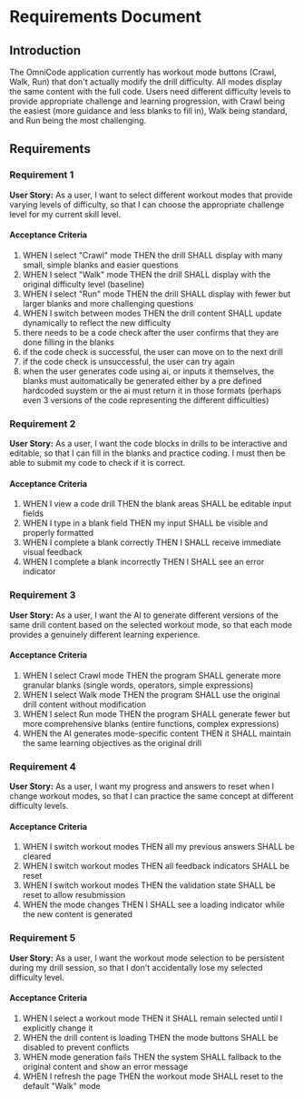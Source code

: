 # Requirements Document

## Introduction

The OmniCode application currently has workout mode buttons (Crawl, Walk, Run) that don't actually modify the drill difficulty. All modes display the same content with the full code. Users need different difficulty levels to provide appropriate challenge and learning progression, with Crawl being the easiest (more guidance and less blanks to fill in), Walk being standard, and Run being the most challenging.

## Requirements

### Requirement 1

**User Story:** As a user, I want to select different workout modes that provide varying levels of difficulty, so that I can choose the appropriate challenge level for my current skill level.

#### Acceptance Criteria

1. WHEN I select "Crawl" mode THEN the drill SHALL display with many small, simple blanks and easier questions
2. WHEN I select "Walk" mode THEN the drill SHALL display with the original difficulty level (baseline)
3. WHEN I select "Run" mode THEN the drill SHALL display with fewer but larger blanks and more challenging questions
4. WHEN I switch between modes THEN the drill content SHALL update dynamically to reflect the new difficulty
5. there needs to be a code check after the user confirms that they are done filling in the blanks  
6. if the code check is successful, the user can move on to the next drill  
7. if the code check is unsuccessful, the user can try again   
8. when the user generates code using ai, or inputs it themselves, the blanks must auitomatically be generated either by a pre defined hardcoded suystem or the ai must return it in those formats (perhaps even 3 versions of the code representing the different difficulties)

### Requirement 2

**User Story:** As a user, I want the code blocks in drills to be interactive and editable, so that I can fill in the blanks and practice coding. I must then be able to submit my code to check if it is correct. 

#### Acceptance Criteria

1. WHEN I view a code drill THEN the blank areas SHALL be editable input fields
2. WHEN I type in a blank field THEN my input SHALL be visible and properly formatted
3. WHEN I complete a blank correctly THEN I SHALL receive immediate visual feedback
4. WHEN I complete a blank incorrectly THEN I SHALL see an error indicator

### Requirement 3

**User Story:** As a user, I want the AI to generate different versions of the same drill content based on the selected workout mode, so that each mode provides a genuinely different learning experience.

#### Acceptance Criteria

1. WHEN I select Crawl mode THEN the program SHALL generate more granular blanks (single words, operators, simple expressions)
2. WHEN I select Walk mode THEN the program SHALL use the original drill content without modification
3. WHEN I select Run mode THEN the program SHALL generate fewer but more comprehensive blanks (entire functions, complex expressions)
4. WHEN the AI generates mode-specific content THEN it SHALL maintain the same learning objectives as the original drill

### Requirement 4

**User Story:** As a user, I want my progress and answers to reset when I change workout modes, so that I can practice the same concept at different difficulty levels.

#### Acceptance Criteria

1. WHEN I switch workout modes THEN all my previous answers SHALL be cleared
2. WHEN I switch workout modes THEN all feedback indicators SHALL be reset
3. WHEN I switch workout modes THEN the validation state SHALL be reset to allow resubmission
4. WHEN the mode changes THEN I SHALL see a loading indicator while the new content is generated

### Requirement 5

**User Story:** As a user, I want the workout mode selection to be persistent during my drill session, so that I don't accidentally lose my selected difficulty level.

#### Acceptance Criteria

1. WHEN I select a workout mode THEN it SHALL remain selected until I explicitly change it
2. WHEN the drill content is loading THEN the mode buttons SHALL be disabled to prevent conflicts
3. WHEN mode generation fails THEN the system SHALL fallback to the original content and show an error message
4. WHEN I refresh the page THEN the workout mode SHALL reset to the default "Walk" mode